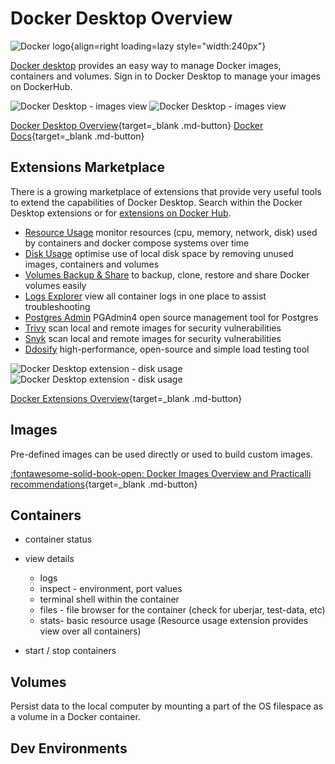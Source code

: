 # Docker Desktop Overview

![Docker logo](https://github.com/practicalli/graphic-design/blob/live/topic-images/docker-logo-name.png?raw=true){align=right loading=lazy style="width:240px"}

[Docker desktop](https://docs.docker.com/desktop/) provides an easy way to manage Docker images, containers and volumes.  Sign in to Docker Desktop to manage your images on DockerHub.

![Docker Desktop - images view](https://github.com/practicalli/graphic-design/blob/live/continuous-integration/docker-desktop-images-light.png?raw=true#only-light)
![Docker Desktop - images view](https://github.com/practicalli/graphic-design/blob/live/continuous-integration/docker-desktop-images-dark.png?raw=true#only-dark)

[Docker Desktop Overview](https://docs.docker.com/desktop/){target=_blank .md-button}
[Docker Docs](https://docs.docker.com/){target=_blank .md-button}

## Extensions Marketplace

There is a growing marketplace of extensions that provide very useful tools to extend the capabilities of Docker Desktop.  Search within the Docker Desktop extensions or for [extensions on Docker Hub](https://hub.docker.com/search?q=&type=extension).

- [Resource Usage](https://hub.docker.com/extensions/docker/resource-usage-extension) monitor resources (cpu, memory, network, disk) used by containers and docker compose systems over time
- [Disk Usage](https://hub.docker.com/extensions/docker/disk-usage-extension) optimise use of local disk space by removing unused images, containers and volumes
- [Volumes Backup & Share](https://hub.docker.com/extensions/docker/volumes-backup-extension) to backup, clone, restore and share Docker volumes easily
- [Logs Explorer](https://hub.docker.com/extensions/docker/logs-explorer-extension) view all container logs in one place to assist troubleshooting
- [Postgres Admin](https://hub.docker.com/extensions/mochoa/pgadmin4-docker-extension) PGAdmin4 open source management tool for Postgres
- [Trivy](https://hub.docker.com/extensions/aquasec/trivy-docker-extension) scan local and remote images for security vulnerabilities
- [Snyk](https://hub.docker.com/extensions/snyk/snyk-docker-desktop-extension) scan local and remote images for security vulnerabilities
- [Ddosify](https://hub.docker.com/extensions/ddosify/ddosify-docker-extension) high-performance, open-source and simple load testing tool

![Docker Desktop extension - disk usage](https://github.com/practicalli/graphic-design/blob/live/continuous-integration/docker-desktop-extensions-disk-usage-light.png?raw=true#only-light)
![Docker Desktop extension - disk usage](https://github.com/practicalli/graphic-design/blob/live/continuous-integration/docker-desktop-extensions-disk-usage-dark.png?raw=true#only-dark)

[Docker Extensions Overview](extensions.md){target=_blank .md-button}

## Images

Pre-defined images can be used directly or used to build custom images.

[:fontawesome-solid-book-open: Docker Images Overview and Practicalli recommendations](../images.md){target=_blank .md-button}

## Containers

- container status
- view details
  - logs
  - inspect - environment, port values
  - terminal shell within the container
  - files - file browser for the container (check for uberjar, test-data, etc)
  - stats- basic resource usage  (Resource usage extension provides view over all containers)

- start / stop containers

## Volumes

Persist data to the local computer by mounting a part of the OS filespace as a volume in a Docker container.

## Dev Environments

<!-- TODO link to example dev environments - including one for Clojure - to submit  -->
